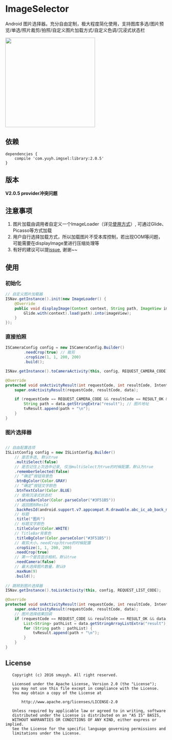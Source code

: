 # ImageSelector

Android 图片选择器。充分自由定制，极大程度简化使用，支持图库多选/图片预览/单选/照片裁剪/拍照/自定义图片加载方式/自定义色调/沉浸式状态栏

<img src="https://github.com/smuyyh/ImageSelector/blob/master/screenshot/screen_1.png?raw=true" width=280/>

## 依赖
```
dependencies {
    compile 'com.yuyh.imgsel:library:2.0.5'
}
```

## 版本

**V2.0.5 provider冲突问题**

## 注意事项

1. 图片加载由调用者自定义一个ImageLoader（详见[使用方式](#使用方式)）, 可通过Glide、Picasso等方式加载
2. 用户自行选择加载方式，所以加载图片不受本库控制，若出现OOM等问题，可能需要在displayImage里进行压缩处理等
3. 有好的建议可以提[issue](https://github.com/smuyyh/ImageSelector/issues/new), 谢谢~~

## 使用

### 初始化
```java
// 自定义图片加载器
ISNav.getInstance().init(new ImageLoader() {
    @Override
    public void displayImage(Context context, String path, ImageView imageView) {
        Glide.with(context).load(path).into(imageView);
    }
});
```

### 直接拍照

```java
ISCameraConfig config = new ISCameraConfig.Builder()
        .needCrop(true) // 裁剪
        .cropSize(1, 1, 200, 200)
        .build();

ISNav.getInstance().toCameraActivity(this, config, REQUEST_CAMERA_CODE);
```

```java
@Override
protected void onActivityResult(int requestCode, int resultCode, Intent data) {
    super.onActivityResult(requestCode, resultCode, data);

    if (requestCode == REQUEST_CAMERA_CODE && resultCode == RESULT_OK && data != null) {
        String path = data.getStringExtra("result"); // 图片地址
        tvResult.append(path + "\n");
    }
}
```

### 图片选择器

```java

// 自由配置选项
ISListConfig config = new ISListConfig.Builder()
    // 是否多选, 默认true
    .multiSelect(false)
    // 是否记住上次选中记录, 仅当multiSelect为true的时候配置，默认为true
    .rememberSelected(false)
    // “确定”按钮背景色
    .btnBgColor(Color.GRAY)
    // “确定”按钮文字颜色
    .btnTextColor(Color.BLUE)
    // 使用沉浸式状态栏
    .statusBarColor(Color.parseColor("#3F51B5"))
    // 返回图标ResId
    .backResId(android.support.v7.appcompat.R.drawable.abc_ic_ab_back_mtrl_am_alpha)
    // 标题
    .title("图片")
    // 标题文字颜色
    .titleColor(Color.WHITE)
    // TitleBar背景色
    .titleBgColor(Color.parseColor("#3F51B5"))
    // 裁剪大小。needCrop为true的时候配置
    .cropSize(1, 1, 200, 200)
    .needCrop(true)
    // 第一个是否显示相机，默认true
    .needCamera(false)
    // 最大选择图片数量，默认9
    .maxNum(9)
    .build();
        
// 跳转到图片选择器
ISNav.getInstance().toListActivity(this, config, REQUEST_LIST_CODE);
```

```java
@Override
protected void onActivityResult(int requestCode, int resultCode, Intent data) {
    super.onActivityResult(requestCode, resultCode, data);
    // 图片选择结果回调
    if (requestCode == REQUEST_CODE && resultCode == RESULT_OK && data != null) {
        List<String> pathList = data.getStringArrayListExtra("result");
        for (String path : pathList) {
            tvResult.append(path + "\n");
        }
    }
}
```

## License

```
   Copyright (c) 2016 smuyyh. All right reserved.

   Licensed under the Apache License, Version 2.0 (the "License");
   you may not use this file except in compliance with the License.
   You may obtain a copy of the License at

       http://www.apache.org/licenses/LICENSE-2.0

   Unless required by applicable law or agreed to in writing, software
   distributed under the License is distributed on an "AS IS" BASIS,
   WITHOUT WARRANTIES OR CONDITIONS OF ANY KIND, either express or implied.
   See the License for the specific language governing permissions and
   limitations under the License.
```
